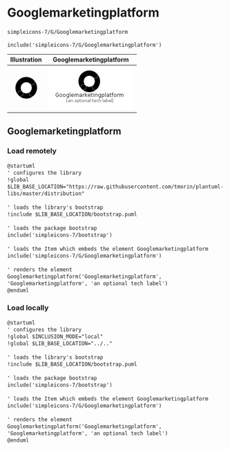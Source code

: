 # Googlemarketingplatform


```text
simpleicons-7/G/Googlemarketingplatform
```

```text
include('simpleicons-7/G/Googlemarketingplatform')
```



| Illustration | Googlemarketingplatform |
| :---: | :---: |
| ![illustration for Illustration](../../simpleicons-7/G/Googlemarketingplatform.png) | ![illustration for Googlemarketingplatform](../../simpleicons-7/G/Googlemarketingplatform.Local.png) |




## Googlemarketingplatform

### Load remotely
```plantuml
@startuml
' configures the library
!global $LIB_BASE_LOCATION="https://raw.githubusercontent.com/tmorin/plantuml-libs/master/distribution"

' loads the library's bootstrap
!include $LIB_BASE_LOCATION/bootstrap.puml

' loads the package bootstrap
include('simpleicons-7/bootstrap')

' loads the Item which embeds the element Googlemarketingplatform
include('simpleicons-7/G/Googlemarketingplatform')

' renders the element
Googlemarketingplatform('Googlemarketingplatform', 'Googlemarketingplatform', 'an optional tech label')
@enduml
```

### Load locally
```plantuml
@startuml
' configures the library
!global $INCLUSION_MODE="local"
!global $LIB_BASE_LOCATION="../.."

' loads the library's bootstrap
!include $LIB_BASE_LOCATION/bootstrap.puml

' loads the package bootstrap
include('simpleicons-7/bootstrap')

' loads the Item which embeds the element Googlemarketingplatform
include('simpleicons-7/G/Googlemarketingplatform')

' renders the element
Googlemarketingplatform('Googlemarketingplatform', 'Googlemarketingplatform', 'an optional tech label')
@enduml
```

